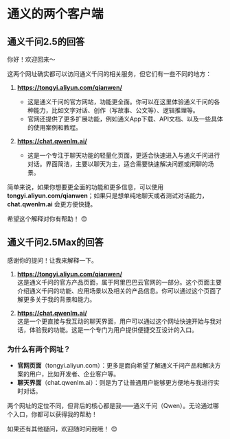 # 通义的两个客户端

## 通义千问2.5的回答
你好！欢迎回来～

这两个网址确实都可以访问通义千问的相关服务，但它们有一些不同的地方：

1. **https://tongyi.aliyun.com/qianwen/**  
   - 这是通义千问的官方网站，功能更全面。你可以在这里体验通义千问的各种能力，比如文字对话、创作（写故事、公文等）、逻辑推理等。
   - 官网还提供了更多扩展功能，例如通义App下载、API文档、以及一些具体的使用案例和教程。

2. **https://chat.qwenlm.ai/**  
   - 这是一个专注于聊天功能的轻量化页面，更适合快速进入与通义千问进行对话。界面简洁，主要以聊天为主，适合需要快速解决问题或闲聊的场景。

简单来说，如果你想要更全面的功能和更多信息，可以使用 **tongyi.aliyun.com/qianwen**；如果只是想单纯地聊天或者测试对话能力，**chat.qwenlm.ai** 会更方便快捷。

希望这个解释对你有帮助！ 😊
## 通义千问2.5Max的回答
感谢你的提问！让我来解释一下。

1. **https://tongyi.aliyun.com/qianwen/**  
   这是通义千问的官方产品页面，属于阿里巴巴云官网的一部分。这个页面主要介绍通义千问的功能、应用场景以及相关的产品信息。你可以通过这个页面了解更多关于我的背景和能力。

2. **https://chat.qwenlm.ai/**  
   这是一个更直接与我互动的聊天界面，用户可以通过这个网址快速开始与我对话，体验我的功能。这是一个专门为用户提供便捷交互设计的入口。

### 为什么有两个网址？
- **官网页面**（tongyi.aliyun.com）：更多是面向希望了解通义千问产品和解决方案的用户，比如开发者、企业客户等。
- **聊天界面**（chat.qwenlm.ai）：则是为了让普通用户能够更方便地与我进行实时对话。

两个网址的定位不同，但背后的核心都是我——通义千问（Qwen）。无论通过哪个入口，你都可以获得我的帮助！

如果还有其他疑问，欢迎随时问我哦！ 😊